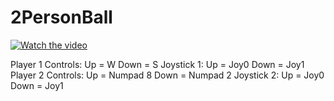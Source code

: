 # 2PersonBall
[![Watch the video](https://img.youtube.com/vi/6I7aphV4snk/maxresdefault.jpg)](https://youtu.be/6I7aphV4snk)


Player 1 Controls: Up = W Down = S
Joystick 1: Up = Joy0 Down = Joy1
Player 2 Controls: Up = Numpad 8 Down = Numpad 2
Joystick 2: Up = Joy0 Down = Joy1
